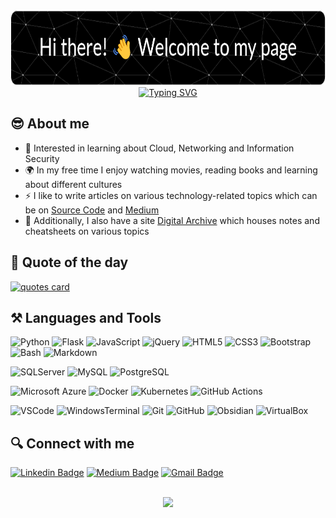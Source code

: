 <!-- Banner Image -->
<!-- https://leviarista.github.io/github-profile-header-generator/ -->
<div align='center'>
  <img src="https://raw.githubusercontent.com/dvdmtw98/dvdmtw98/main/assets/github-header.png" width="840" height="120>
<div>

<!-- Typewriter Introduction Image -->
<!-- https://readme-typing-svg.demolab.com/demo/ -->
<div align="center">
  <a href="https://git.io/typing-svg"><img src="https://readme-typing-svg.demolab.com?font=Fira+Code&weight=500&size=36&pause=1000&color=20BFF2&center=true&vCenter=true&width=840&height=70&lines=David+Varghese;He%2FHim;Software+Developer%2FCloud+Engineer" alt="Typing SVG" /></a>
</div>

## 😎 About me

- 🌱 Interested in learning about Cloud, Networking and Information Security
- 🌍 In my free time I enjoy watching movies, reading books and learning about different cultures
- ⚡ I like to write articles on various technology-related topics which can be on [Source Code](https://blog.davidvarghese.dev) and [Medium](https://medium.com/@david-varghese)
- 📝 Additionally, I also have a site [Digital Archive](https://notes.davidvarghese.dev) which houses notes and cheatsheets on various topics

## 💭 Quote of the day

<!-- https://github.com/PiyushSuthar/github-readme-quotes -->
<a href="https://github.com/piyushsuthar/github-readme-quotes">
    <img src="https://quotes-github-readme.vercel.app/api?type=horizontal&theme=dark" alt="quotes card">
</a>

## ⚒️ Languages and Tools

![Python](https://img.shields.io/badge/Python-black.svg?style=for-the-badge&logo=Python)
![Flask](https://img.shields.io/badge/flask-%23000.svg?style=for-the-badge&logo=flask&logoColor=white)
![JavaScript](https://img.shields.io/badge/JavaScript-323330.svg?style=for-the-badge&logo=javascript)
![jQuery](https://img.shields.io/badge/jquery-%230769AD.svg?style=for-the-badge&logo=jquery&logoColor=white)
![HTML5](https://img.shields.io/badge/HTML5-E34F26.svg?style=for-the-badge&logo=html5&logoColor=white)
![CSS3](https://img.shields.io/badge/CSS3-1572B6.svg?style=for-the-badge&logo=css3)
![Bootstrap](https://img.shields.io/badge/bootstrap-%23563D7C.svg?style=for-the-badge&logo=bootstrap&logoColor=white)
![Bash](https://img.shields.io/badge/Bash-181717.svg?style=for-the-badge&logo=gnubash)
![Markdown](https://img.shields.io/badge/Markdown-181717.svg?style=for-the-badge&logo=markdown)

![SQLServer](https://img.shields.io/badge/SQL%20Server-181717.svg?style=for-the-badge&logo=microsoftsqlserver)
![MySQL](https://img.shields.io/badge/-MySQL-black.svg?style=for-the-badge&logo=mysql)
![PostgreSQL](https://img.shields.io/badge/PostgreSQL-black.svg?style=for-the-badge&logo=postgresql)

![Microsoft Azure](https://img.shields.io/badge/Microsoft%20Azure-232F7E.svg?style=for-the-badge&logo=microsoft-azure)
![Docker](https://img.shields.io/badge/docker-%230db7ed.svg?style=for-the-badge&logo=docker&logoColor=white)
![Kubernetes](https://img.shields.io/badge/kubernetes-%23326ce5.svg?style=for-the-badge&logo=kubernetes&logoColor=white)
![GitHub Actions](https://img.shields.io/badge/github%20actions-%232671E5.svg?style=for-the-badge&logo=githubactions&logoColor=white)

![VSCode](https://img.shields.io/badge/VSCode-0078d7.svg?style=for-the-badge&logo=visualstudiocode)
![WindowsTerminal](https://img.shields.io/badge/Windows%20Terminal-181717.svg?style=for-the-badge&logo=windowsterminal)
![Git](https://img.shields.io/badge/Git-black.svg?style=for-the-badge&logo=git)
![GitHub](https://img.shields.io/badge/GitHub-181717.svg?style=for-the-badge&logo=github)
![Obsidian](https://img.shields.io/badge/Obsidian-2e293a.svg?style=for-the-badge&logo=obsidian)
![VirtualBox](https://img.shields.io/badge/VirtualBox-092c59.svg?style=for-the-badge&logo=virtualbox)

## 🔍 Connect with me

[![Linkedin Badge](https://img.shields.io/badge/david--varghese-0077B5.svg?&style=for-the-badge&logo=linkedin&logoColor=white&link=https://www.linkedin.com/in/david-varghese/)](https://www.linkedin.com/in/david-varghese/)
[![Medium Badge](https://img.shields.io/badge/david--varghese-12100E.svg?&style=for-the-badge&logo=medium&logoColor=white&link=https://david-varghese.medium.com/)](https://david-varghese.medium.com/)
[![Gmail Badge](https://img.shields.io/badge/dvdmtw99-c14438.svg?&style=for-the-badge&logo=gmail&logoColor=white&link=mailto:dvdmtw99@gmail.com)](mailto:dvdmtw99@gmail.com)

<br>

<!-- Page Vist Counter -->
<!-- https://github.com/antonkomarev/github-profile-views-counter -->
<div align='center'>
  <img src="https://komarev.com/ghpvc/?username=dvdmtw98&style=flat-square">
<div>
